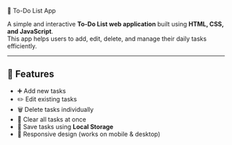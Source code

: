 📝 To-Do List App

A simple and interactive **To-Do List web application** built using **HTML, CSS, and JavaScript**.  
This app helps users to add, edit, delete, and manage their daily tasks efficiently.

---

## 🚀 Features
- ➕ Add new tasks  
- ✏️ Edit existing tasks  
- 🗑️ Delete tasks individually  
- 🧹 Clear all tasks at once  
- 💾 Save tasks using **Local Storage**  
- 📱 Responsive design (works on mobile & desktop)
